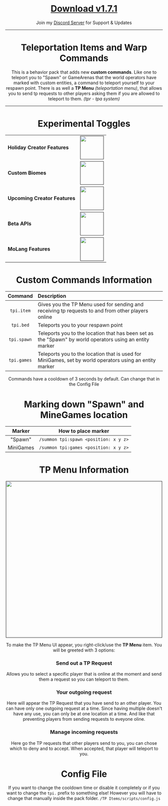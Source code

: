 <div align="center">

# [Download v1.7.1](https://www.mediafire.com/file/fohvr50m4yek68w/TP_Items_v1.7.1.mcpack/file#)
Join my [Discord Server](https://discord.gg/bs66cpWkqf) for Support & Updates

---

# Teleportation Items and Warp Commands
  This is a behavior pack that adds new **custom commands**. Like one to teleport you to "Spawn" or GameArenas that the world operators have marked with custom entities, a command to teleport yourself to your respawn point. There is as well a **TP Menu** *(teleportation menu)*, that allows you to send tp requests to other players asking them if you are allowed to teleport to them. *(tpr - tpa system)*

---

# Experimental Toggles
  | | |
  | :--- | :---: |
  | **Holiday Creator Features** | [<img src="https://user-images.githubusercontent.com/115075789/207722874-c9c3b1d5-8ee3-428f-95a9-564a5bd21361.png" width="75">]() |
  | **Custom Biomes** | [<img src="https://user-images.githubusercontent.com/115075789/207723014-b09cdef4-b687-42e0-a371-6632e93f5458.png" width="75">]() |
  | **Upcoming Creator Features** | [<img src="https://user-images.githubusercontent.com/115075789/207723014-b09cdef4-b687-42e0-a371-6632e93f5458.png" width="75">]() |
  | **Beta APIs** | [<img src="https://user-images.githubusercontent.com/115075789/207722874-c9c3b1d5-8ee3-428f-95a9-564a5bd21361.png" width="75">]() |
  | **MoLang Features** | [<img src="https://user-images.githubusercontent.com/115075789/207723014-b09cdef4-b687-42e0-a371-6632e93f5458.png" width="75">]() |

# Custom Commands Information
  | **Command** | **Description** |
  | :---: | :--- |
  | `tpi.item` | Gives you the TP Menu used for sending and receiving tp requests to and from other players online |
  | `tpi.bed` | Teleports you to your respawn point |
  | `tpi.spawn` | Teleports you to the location that has been set as the "Spawn" by world operators using an entity marker |
  | `tpi.games` | Teleports you to the location that is used for MiniGames, set by world operators using an entity marker |

  Commands have a cooldown of 3 seconds by default. Can change that in the Config File

# Marking down "Spawn" and MineGames location
  | Marker | How to place marker |
  | :---: | :---: |
  | "Spawn" | `/summon tpi:spawn <position: x y z>` |
  | MiniGames | `/summon tpi:games <position: x y z>` |

# TP Menu Information
  [<img src="https://user-images.githubusercontent.com/115075789/206479917-fc91efd8-29a1-4b46-8d55-50cf3c7aef93.png" width="500">]()

  To make the TP Menu UI appear, you right-click/use the **TP Menu** item. You will be greeted with 3 options:

### Send out a TP Request
  Allows you to select a specific player that is online at the moment and send them a request so you can teleport to them.

### Your outgoing request
  Here will appear the TP Request that you have send to an other player. You can have only one outgoing request at a time. Since having multiple doesn't have any use, you can only be at one location at a time. And like that preventing players from sending requests to eveyone oline.

### Manage incoming requests
  Here go the TP requests that other players send to you, you can chose which to deny and to accept. When accepted, that player will teleport to you.

# Config File
  If you want to change the cooldown time or disable it completely or if you want to change the `tpi.` prefix to something else! However you will have to change that manually inside the pack folder. `/TP Items/scripts/config.js`
 
</div align>
